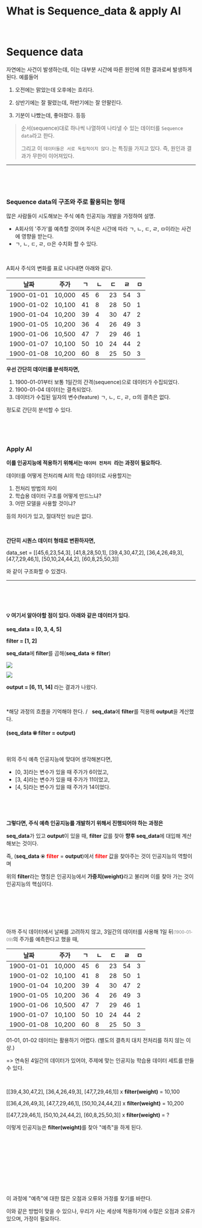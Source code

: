 # What is Sequence_data & apply AI


​	

# Sequence data

자연에는 사건이 발생하는데, 이는 대부분 시간에 따른 원인에 의한 결과로써 발생하게 된다. 예를들어 

1. 오전에는 맑았는데 오후에는 흐리다.

2. 상반기에는 잘 팔렸는데, 하반기에는 잘 안팔린다.

3. 기분이 나빴는데, 좋아졌다.  등등

>  순서(sequence)대로 하나씩 나열하여 나타낼 수 있는 데이터를 `Sequence data`라고 한다.
>
> 그리고 이 `데이터들은 서로 독립적이지 않다.`는 특징을 가지고 있다.  즉,  원인과 결과가 무한이 이어져있다.

---

​	

​	

### Sequence data의 구조와 주로 활용되는 형태

많은 사람들이 시도해보는 주식 예측 인공지능 개발을 가정하여 설명.

- A회사의 '주가'를 예측할 것이며 주식은 시간에 따라 ㄱ, ㄴ, ㄷ, ㄹ, ㅁ이라는 사건에 영향을 받는다.
- ㄱ, ㄴ, ㄷ, ㄹ, ㅁ은 수치화 할 수 있다. 

​			

A회사 주식의 변화를 표로 나다내면 아래와 같다. 

| 날짜       | 주가   | ㄱ   | ㄴ   | ㄷ   | ㄹ   | ㅁ   |
| ---------- | ------ | ---- | ---- | ---- | ---- | ---- |
| 1900-01-01 | 10,000 | 45   | 6    | 23   | 54   | 3    |
| 1900-01-02 | 10,100 | 41   | 8    | 28   | 50   | 1    |
| 1900-01-04 | 10,200 | 39   | 4    | 30   | 47   | 2    |
| 1900-01-05 | 10,200 | 36   | 4    | 26   | 49   | 3    |
| 1900-01-06 | 10,500 | 47   | 7    | 29   | 46   | 1    |
| 1900-01-07 | 10,100 | 50   | 10   | 24   | 44   | 2    |
| 1900-01-08 | 10,200 | 60   | 8    | 25   | 50   | 3    |

**우선 간단히 데이터를 분석하자면,**

1. 1900-01-01부터 보통 1일간의 간격(sequence)으로 데이터가 수집되었다. 
2. 1900-01-04 데이터는 결측되었다. 
3. 데이터가 수집된 일자의 변수(feature) ㄱ, ㄴ, ㄷ, ㄹ, ㅁ의 결측은 없다. 

정도로 간단히 분석할 수 있다. 

​	

​	

### Apply AI

**이를 인공지능에 적용하기 위해서는 `데이터 전처리 `라는 과정이 필요하다.**

데이터를 어떻게 전처리해 AI의 학습 데이터로 사용할지는 

1. 전처리 방법의 차이 
2. 학습용 데이터 구조를 어떻게 만드느냐?
3. 어떤 모델을 사용할 것이냐?

 등의 차이가 있고, 절대적인 `정답`은 없다.

​	

**간단히 시퀀스 데이터 형태로 변환하자면,**

data_set = [[45,6,23,54,3], [41,8,28,50,1], [39,4,30,47,2], [36,4,26,49,3], [47,7,29,46,1], [50,10,24,44,2], [60,8,25,50,3]]

와 같이 구조화할 수 있겠다. 

---

​	



​	



#### 💡 여기서 알아야할 점이 있다. 아래와 같은 데이터가 있다.

**seq_data = [0, 3, 4, 5]**

**filter = [1, 2]**

**seq_data**에 **filter**를 곱해(**seq_data** ⦿ **filter**)

<image src="../images/what_is_sequence_data.assets\Screen-Shot-2017-12-21-at-17.29.53-300x251.png" style="display: block; margin: 10px auto;">

<image src="../images/what_is_sequence_data.assets\image-20221025133232909.png" style="display: block; margin: 10px auto;">

<b>output = [6, 11, 14]</b> 라는 결과가 나왔다. 

​	

*해당 과정의 흐름을 기억해야 한다.     /&nbsp;&nbsp; **seq_data**에 **filter**를 적용해 **output**을 계산했다.

#### (**seq_data** ⦿ **filter** = **output**)

​	

위의 주식 예측 인공지능에 맞대어 생각해본다면, 

- [0, 3]라는 변수가 있을 때 주가가 6이었고,
- [3, 4]라는 변수가 있을 때 주가가 11이었고,
- [4, 5]라는 변수가 있을 때 주가가 14이었다.

​	

​	

<b>그렇다면, 주식 예측 인공지능를 개발하기 위해서 진행되어야 하는 과정은</b>

**seq_data**가 있고 **output**이 있을 때, **filter** 값를 찾아 **향후 seq_data**에 대입해 계산해보는 것이다. 

즉, (**seq_data** ⦿ **<span style="color:red">filter</span>** = **output**)에서 **<span style="color:red">filter</span>** 값을 찾아주는 것이 인공지능의 역할이며

위의 **filter**라는 명칭은 인공지능에서 <b>가중치(weight)</b>라고 불리며 이를 찾아 가는 것이 인공지능의 핵심이다.

​	

​	

​	

아까 주식 데이터에서 날짜를 고려하지 않고, 3일간의 데이터를 사용해 1일 뒤<span style="color: grey; font-size: .8em">(1900-01-09)</span>의 주가를 예측한다고 했을 때,

| 날짜       | 주가   | ㄱ   | ㄴ   | ㄷ   | ㄹ   | ㅁ   |
| ---------- | ------ | ---- | ---- | ---- | ---- | ---- |
| 1900-01-01 | 10,000 | 45   | 6    | 23   | 54   | 3    |
| 1900-01-02 | 10,100 | 41   | 8    | 28   | 50   | 1    |
| 1900-01-04 | 10,200 | 39   | 4    | 30   | 47   | 2    |
| 1900-01-05 | 10,200 | 36   | 4    | 26   | 49   | 3    |
| 1900-01-06 | 10,500 | 47   | 7    | 29   | 46   | 1    |
| 1900-01-07 | 10,100 | 50   | 10   | 24   | 44   | 2    |
| 1900-01-08 | 10,200 | 60   | 8    | 25   | 50   | 3    |

01-01, 01-02 데이터는 활용하기 어렵다. (별도의 결측치 대치 전처리를 하지 않는 이상.)

=> 연속된 4일간의 데이터가 있어야, 주제에 맞는 인공지능 학습용 데이터 세트를 만들 수 있다.

​	

[[39,4,30,47,2], [36,4,26,49,3], [47,7,29,46,1]] x  <b>filter(weight)</b>  = 10,100

[[36,4,26,49,3], [47,7,29,46,1], [50,10,24,44,2]] x  <b>filter(weight)</b>  = 10,200

[[47,7,29,46,1], [50,10,24,44,2], [60,8,25,50,3]] x  <b>filter(weight)</b>  = ?

이렇게 인공지능은 <b>filter(weight)</b>를 찾아 "예측"을 하게 된다.  

​	

​	

​	

​	

​	

이 과정에 "예측"에 대한 많은 오점과 오류와 가정를 찾기를 바란다. 

이와 같은 방법이 맞을 수 있으나, 우리가 사는 세상에 적용하기에 수많은 오점과 오류가 있으며, 가정이 필요하다.

​	

​	

​	

​	

